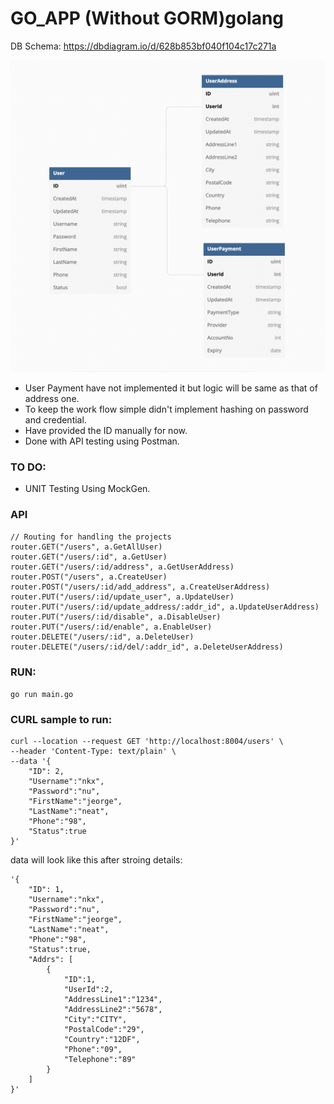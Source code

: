 # GO_APP (Without GORM)golang

DB Schema: https://dbdiagram.io/d/628b853bf040f104c17c271a

![](https://github.com/KSahu1705/GO_APP/blob/master/db.png)

- User Payment have not implemented it but logic will be same as that of address one.
- To keep the work flow simple didn't implement hashing on password and credential.
- Have provided the ID manually for now.
- Done with API testing using Postman.

### TO DO:
- UNIT Testing Using MockGen.

### API
```Golang
// Routing for handling the projects
router.GET("/users", a.GetAllUser)
router.GET("/users/:id", a.GetUser)
router.GET("/users/:id/address", a.GetUserAddress)
router.POST("/users", a.CreateUser)
router.POST("/users/:id/add_address", a.CreateUserAddress)
router.PUT("/users/:id/update_user", a.UpdateUser)
router.PUT("/users/:id/update_address/:addr_id", a.UpdateUserAddress)
router.PUT("/users/:id/disable", a.DisableUser)
router.PUT("/users/:id/enable", a.EnableUser)
router.DELETE("/users/:id", a.DeleteUser)
router.DELETE("/users/:id/del/:addr_id", a.DeleteUserAddress)
```

### RUN:

`go run main.go`

### CURL sample to run:

```
curl --location --request GET 'http://localhost:8004/users' \
--header 'Content-Type: text/plain' \
--data '{
	"ID": 2,
	"Username":"nkx",
	"Password":"nu",
	"FirstName":"jeorge",
	"LastName":"neat",
	"Phone":"98",
	"Status":true
}'
```

data will look like this after stroing details:
```
'{
	"ID": 1,
	"Username":"nkx",
	"Password":"nu",
	"FirstName":"jeorge",
	"LastName":"neat",
	"Phone":"98",
	"Status":true,
    "Addrs": [
        {
            "ID":1,
            "UserId":2,
            "AddressLine1":"1234",
            "AddressLine2":"5678",
            "City":"CITY",
            "PostalCode":"29",
            "Country":"12DF",      
            "Phone":"09",      
            "Telephone":"89"
        }
    ]
}'
```